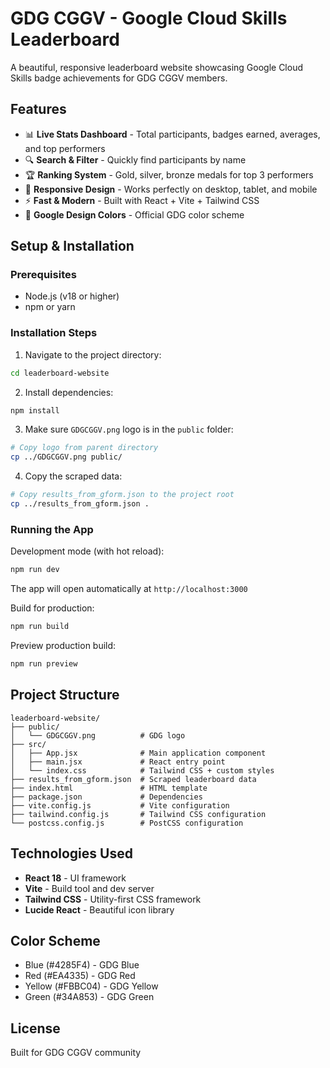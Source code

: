 # GDG CGGV - Google Cloud Skills Leaderboard

A beautiful, responsive leaderboard website showcasing Google Cloud Skills badge achievements for GDG CGGV members.

## Features

- 📊 **Live Stats Dashboard** - Total participants, badges earned, averages, and top performers
- 🔍 **Search & Filter** - Quickly find participants by name
- 🏆 **Ranking System** - Gold, silver, bronze medals for top 3 performers
- 📱 **Responsive Design** - Works perfectly on desktop, tablet, and mobile
- ⚡ **Fast & Modern** - Built with React + Vite + Tailwind CSS
- 🎨 **Google Design Colors** - Official GDG color scheme

## Setup & Installation

### Prerequisites
- Node.js (v18 or higher)
- npm or yarn

### Installation Steps

1. Navigate to the project directory:
```bash
cd leaderboard-website
```

2. Install dependencies:
```bash
npm install
```

3. Make sure `GDGCGGV.png` logo is in the `public` folder:
```bash
# Copy logo from parent directory
cp ../GDGCGGV.png public/
```

4. Copy the scraped data:
```bash
# Copy results_from_gform.json to the project root
cp ../results_from_gform.json .
```

### Running the App

Development mode (with hot reload):
```bash
npm run dev
```

The app will open automatically at `http://localhost:3000`

Build for production:
```bash
npm run build
```

Preview production build:
```bash
npm run preview
```

## Project Structure

```
leaderboard-website/
├── public/
│   └── GDGCGGV.png          # GDG logo
├── src/
│   ├── App.jsx              # Main application component
│   ├── main.jsx             # React entry point
│   └── index.css            # Tailwind CSS + custom styles
├── results_from_gform.json  # Scraped leaderboard data
├── index.html               # HTML template
├── package.json             # Dependencies
├── vite.config.js           # Vite configuration
├── tailwind.config.js       # Tailwind CSS configuration
└── postcss.config.js        # PostCSS configuration
```

## Technologies Used

- **React 18** - UI framework
- **Vite** - Build tool and dev server
- **Tailwind CSS** - Utility-first CSS framework
- **Lucide React** - Beautiful icon library

## Color Scheme

- Blue (#4285F4) - GDG Blue
- Red (#EA4335) - GDG Red
- Yellow (#FBBC04) - GDG Yellow
- Green (#34A853) - GDG Green

## License

Built for GDG CGGV community
